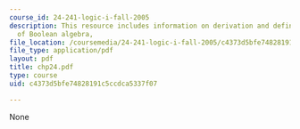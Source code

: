 ```yaml
---
course_id: 24-241-logic-i-fall-2005
description: This resource includes information on derivation and defination of language
  of Boolean algebra,
file_location: /coursemedia/24-241-logic-i-fall-2005/c4373d5bfe74828191c5ccdca5337f07_chp24.pdf
file_type: application/pdf
layout: pdf
title: chp24.pdf
type: course
uid: c4373d5bfe74828191c5ccdca5337f07

---
```

None